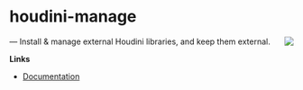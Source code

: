 # houdini-manage

<a href="https://opensource.org/licenses/MIT">
  <img src="https://img.shields.io/badge/License-MIT-yellow.svg" align="right">
</a>
&mdash; Install & manage external Houdini libraries, and keep them external.

__Links__

* [Documentation](https://niklasrosenstein.github.io/houdini-manage/)
